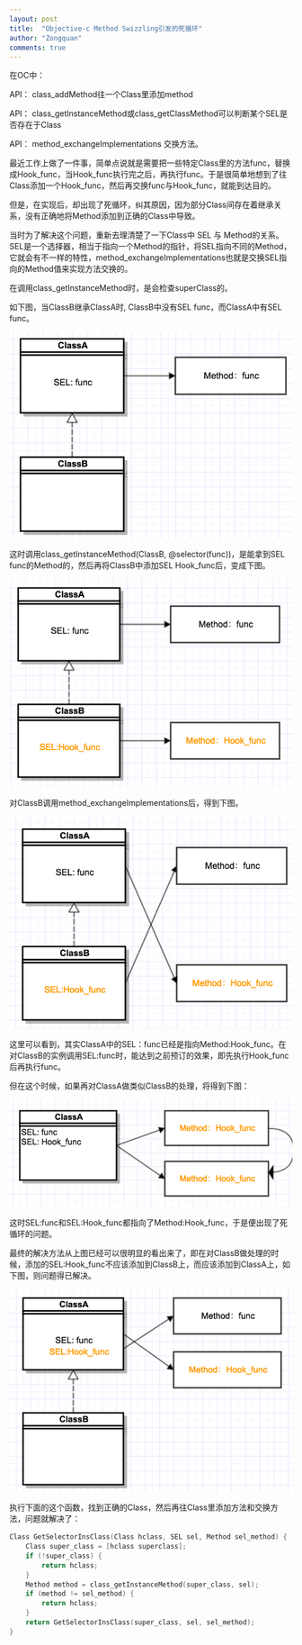 ```yaml
---
layout: post
title:  "Objective-c Method Swizzling引发的死循环"
author: "Zongquan"
comments: true
---
```


在OC中：

API： class_addMethod往一个Class里添加method

API： class_getInstanceMethod或class_getClassMethod可以判断某个SEL是否存在于Class

API： method_exchangeImplementations 交换方法。 

最近工作上做了一件事，简单点说就是需要把一些特定Class里的方法func，替换成Hook_func，当Hook_func执行完之后，再执行func。于是很简单地想到了往Class添加一个Hook_func，然后再交换func与Hook_func，就能到达目的。 

但是，在实现后，却出现了死循环，纠其原因，因为部分Class间存在着继承关系，没有正确地将Method添加到正确的Class中导致。 

当时为了解决这个问题，重新去理清楚了一下Class中 SEL 与 Method的关系。SEL是一个选择器，相当于指向一个Method的指针，将SEL指向不同的Method，它就会有不一样的特性，method_exchangeImplementations也就是交换SEL指向的Method值来实现方法交换的。 

在调用class_getInstanceMethod时，是会检查superClass的。 

如下图，当ClassB继承ClassA时, ClassB中没有SEL func，而ClassA中有SEL func。

![](/assets/images/oc_method_swizzling1.png)

这时调用class_getInstanceMethod(ClassB, @selector(func))，是能拿到SEL func的Method的，然后再将ClassB中添加SEL Hook_func后，变成下图。

![](/assets/images/oc_method_swizzling2.png)

对ClassB调用method_exchangeImplementations后，得到下图。

![](/assets/images/oc_method_swizzling3.png)

这里可以看到，其实ClassA中的SEL：func已经是指向Method:Hook_func。在对ClassB的实例调用SEL:func时，能达到之前预订的效果，即先执行Hook_func后再执行func。

但在这个时候，如果再对ClassA做类似ClassB的处理，将得到下图：

![](/assets/images/oc_method_swizzling4.png)

这时SEL:func和SEL:Hook_func都指向了Method:Hook_func，于是便出现了死循环的问题。

最终的解决方法从上图已经可以很明显的看出来了，即在对ClassB做处理的时候，添加的SEL:Hook_func不应该添加到ClassB上，而应该添加到ClassA上，如下图，则问题得已解决。

![](/assets/images/oc_method_swizzling5.png)

执行下面的这个函数，找到正确的Class，然后再往Class里添加方法和交换方法，问题就解决了：

```objective-c
Class GetSelectorInsClass(Class hclass, SEL sel, Method sel_method) {
    Class super_class = [hclass superclass];
    if (!super_class) {
        return hclass;
    }
    Method method = class_getInstanceMethod(super_class, sel);
    if (method != sel_method) {
        return hclass;
    }
    return GetSelectorInsClass(super_class, sel, sel_method);
}
```

